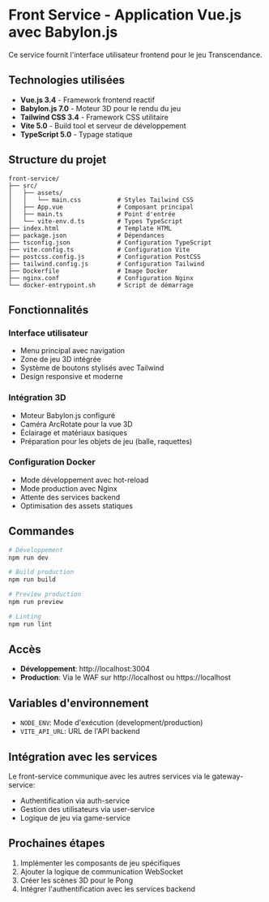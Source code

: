 # Front Service - Application Vue.js avec Babylon.js

Ce service fournit l'interface utilisateur frontend pour le jeu Transcendance.

## Technologies utilisées

- **Vue.js 3.4** - Framework frontend reactif
- **Babylon.js 7.0** - Moteur 3D pour le rendu du jeu
- **Tailwind CSS 3.4** - Framework CSS utilitaire
- **Vite 5.0** - Build tool et serveur de développement
- **TypeScript 5.0** - Typage statique

## Structure du projet

```
front-service/
├── src/
│   ├── assets/
│   │   └── main.css          # Styles Tailwind CSS
│   ├── App.vue               # Composant principal
│   ├── main.ts               # Point d'entrée
│   └── vite-env.d.ts         # Types TypeScript
├── index.html                # Template HTML
├── package.json              # Dépendances
├── tsconfig.json             # Configuration TypeScript
├── vite.config.ts            # Configuration Vite
├── postcss.config.js         # Configuration PostCSS
├── tailwind.config.js        # Configuration Tailwind
├── Dockerfile                # Image Docker
├── nginx.conf                # Configuration Nginx
└── docker-entrypoint.sh      # Script de démarrage
```

## Fonctionnalités

### Interface utilisateur
- Menu principal avec navigation
- Zone de jeu 3D intégrée
- Système de boutons stylisés avec Tailwind
- Design responsive et moderne

### Intégration 3D
- Moteur Babylon.js configuré
- Caméra ArcRotate pour la vue 3D
- Éclairage et matériaux basiques
- Préparation pour les objets de jeu (balle, raquettes)

### Configuration Docker
- Mode développement avec hot-reload
- Mode production avec Nginx
- Attente des services backend
- Optimisation des assets statiques

## Commandes

```bash
# Développement
npm run dev

# Build production
npm run build

# Preview production
npm run preview

# Linting
npm run lint
```

## Accès

- **Développement**: http://localhost:3004
- **Production**: Via le WAF sur http://localhost ou https://localhost

## Variables d'environnement

- `NODE_ENV`: Mode d'exécution (development/production)
- `VITE_API_URL`: URL de l'API backend

## Intégration avec les services

Le front-service communique avec les autres services via le gateway-service:
- Authentification via auth-service
- Gestion des utilisateurs via user-service
- Logique de jeu via game-service

## Prochaines étapes

1. Implémenter les composants de jeu spécifiques
2. Ajouter la logique de communication WebSocket
3. Créer les scènes 3D pour le Pong
4. Intégrer l'authentification avec les services backend
